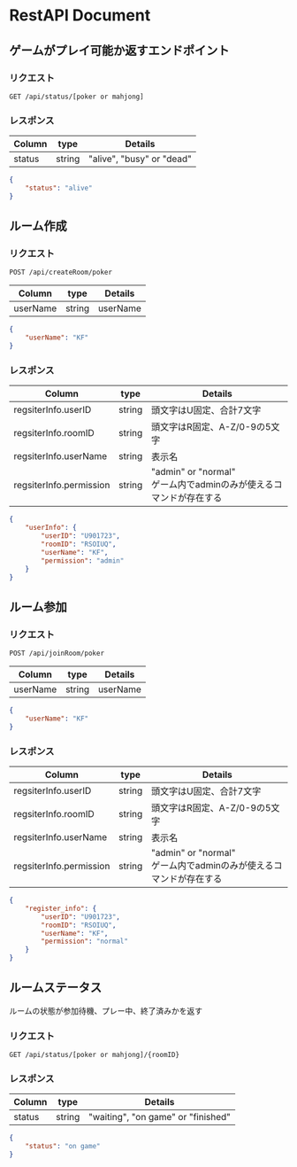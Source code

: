 # RestAPI Document

## ゲームがプレイ可能か返すエンドポイント

### リクエスト

`GET /api/status/[poker or mahjong]`

### レスポンス

| Column | type | Details |
| -------- | -------- | -------- |
| status | string | "alive", "busy" or "dead" |

```json
{
    "status": "alive"
}
```

## ルーム作成

### リクエスト

`POST /api/createRoom/poker`

| Column     | type   | Details                       |
| ---------- | ------ | ----------------------------- |
| userName | string | userName |

```json
{
	"userName": "KF"
}
```

### レスポンス

| Column     | type   | Details                       |
| ---------- | ------ | ----------------------------- |
| regsiterInfo.userID     | string | 頭文字はU固定、合計7文字      |
| regsiterInfo.roomID     | string | 頭文字はR固定、A-Z/0-9の5文字 |
| regsiterInfo.userName   | string | 表示名                        |
| regsiterInfo.permission | string | "admin" or "normal" <br> ゲーム内でadminのみが使えるコマンドが存在する |

```json
{
    "userInfo": {
        "userID": "U901723",
        "roomID": "RSOIUQ",
        "userName": "KF",
        "permission": "admin"
    }
}
```

## ルーム参加

### リクエスト

`POST /api/joinRoom/poker`

| Column     | type   | Details                       |
| ---------- | ------ | ----------------------------- |
| userName | string | userName |

```json
{
	"userName": "KF"
}
```

### レスポンス

| Column | type | Details |
| -------- | -------- | -------- |
| regsiterInfo.userID | string | 頭文字はU固定、合計7文字 |
| regsiterInfo.roomID | string | 頭文字はR固定、A-Z/0-9の5文字 |
| regsiterInfo.userName | string | 表示名 |
| regsiterInfo.permission | string | "admin" or "normal" <br> ゲーム内でadminのみが使えるコマンドが存在する |

```json
{
    "register_info": {
        "userID": "U901723",
        "roomID": "RSOIUQ",
        "userName": "KF",
        "permission": "normal"
    }
}
```

## ルームステータス

ルームの状態が参加待機、プレー中、終了済みかを返す

### リクエスト

`GET /api/status/[poker or mahjong]/{roomID}`

### レスポンス

| Column | type | Details |
| -------- | -------- | -------- |
| status | string | "waiting", "on game" or "finished" |

```json
{
    "status": "on game"
}
```